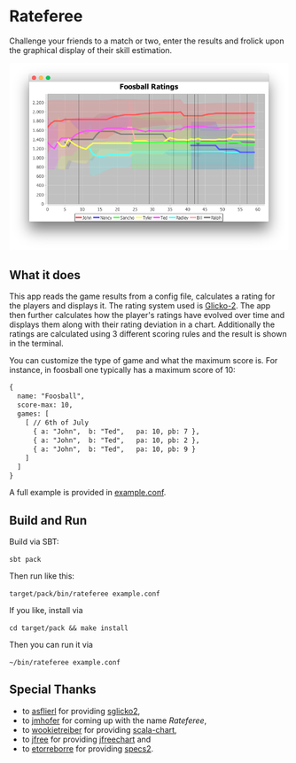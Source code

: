 # Rateferee

Challenge your friends to a match or two, enter the results and frolick upon the graphical display of their skill estimation.

![App](https://github.com/phdoerfler/rateferee/blob/gh-pages/app.png)

## What it does

This app reads the game results from a config file, calculates a rating for the players and displays it.
The rating system used is [Glicko-2](http://www.glicko.net/glicko.html).
The app then further calculates how the player's ratings have evolved over time and displays them along with their rating deviation in a chart.
Additionally the ratings are calculated using 3 different scoring rules and the result is shown in the terminal.

You can customize the type of game and what the maximum score is.
For instance, in foosball one typically has a maximum score of 10:

```hocon
{
  name: "Foosball",
  score-max: 10,
  games: [
    [ // 6th of July
      { a: "John",  b: "Ted",   pa: 10, pb: 7 },
      { a: "John",  b: "Ted",   pa: 10, pb: 2 },
      { a: "John",  b: "Ted",   pa: 10, pb: 9 }
    ]
  ]
}
```

A full example is provided in [example.conf](example.conf).

## Build and Run

Build via SBT:

`sbt pack`

Then run like this:

`target/pack/bin/rateferee example.conf`

If you like, install via

`cd target/pack && make install`

Then you can run it via

`~/bin/rateferee example.conf`

## Special Thanks

- to [asflierl](https://github.com/asflierl) for providing [sglicko2](https://github.com/asflierl/sglicko2),
- to [jmhofer](https://github.com/jmhofer) for coming up with the name *Rateferee*,
- to [wookietreiber](https://github.com/wookietreiber) for providing [scala-chart](https://github.com/wookietreiber/scala-chart),
- to [jfree](https://github.com/jfree) for providing [jfreechart](https://github.com/jfree/jfreechart) and
- to [etorreborre](https://github.com/etorreborre) for providing [specs2](https://github.com/etorreborre/specs2).
